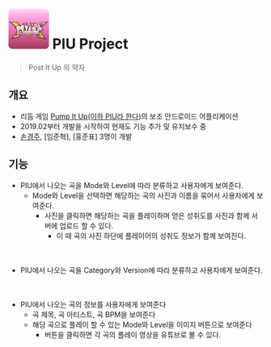 # <img src="./icon.png" height = "80" width="80"> PIU Project 

> Post It Up 의 약자

## 개요
* 리듬 게임 [Pump It Up(이하 PIU라 한다)](http://www.piugame.com/piu.xx/)의 보조 안드로이드 어플리케이션
* 2019.02부터 개발을 시작하여 현재도 기능 추가 및 유지보수 중
* [손경주](https://sohn0356-git.github.io), [임준혁], [홍준표] 3명이 개발


## 기능
* PIU에서 나오는 곡을 Mode와 Level에 따라 분류하고 사용자에게 보여준다.
	* Mode와 Level을 선택하면 해당하는 곡의 사진과 이름을 묶어서 사용자에게 보여준다.
		* 사진을 클릭하면 해당하는 곡을 플레이하며 얻은 성취도를 사진과 함께 서버에 업로드 할 수 있다.
			* 이 때 곡의 사진 하단에 플레이어의 성취도 정보가 함께 보여진다.

　

* PIU에서 나오는 곡을 Category와 Version에 따라 분류하고 사용자에게 보여준다.

　

* PIU에서 나오는 곡의 정보를 사용자에게 보여준다
	* 곡 제목, 곡 아티스트, 곡 BPM을 보여준다
	* 해당 곡으로 플레이 할 수 있는 Mode와 Level을 이미지 버튼으로 보여준다
		* 버튼을 클릭하면 각 곡의 플레이 영상을 유튜브로 볼 수 있다.

